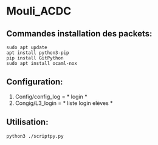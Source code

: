 # Mouli_ACDC

## Commandes installation des packets: 
```
sudo apt update
apt install python3-pip
pip install GitPython
sudo apt install ocaml-nox
```

## Configuration:
1. Config/config_log = * login *
2. Congig/L3_login = * liste login elèves *

## Utilisation:
```
python3 ./scriptpy.py
```
